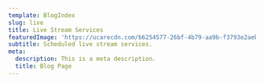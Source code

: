 ```yaml
---
template: BlogIndex
slug: live
title: Live Stream Services
featuredImage: 'https://ucarecdn.com/b6254577-26bf-4b79-aa9b-f3793e2aebdc/'
subtitle: Scheduled live stream services.
meta:
  description: This is a meta description.
  title: Blog Page
---
```

